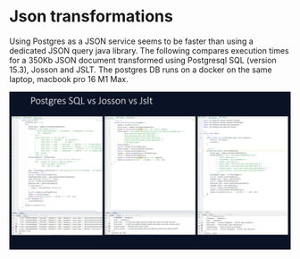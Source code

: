 # Json transformations

Using Postgres as a JSON service seems to be faster than using a dedicated JSON query java library. The following compares execution times for a 350Kb JSON document transformed using Postgresql SQL (version 15.3), Josson and JSLT. The postgres DB runs on a docker on the same laptop, macbook pro 16 M1 Max.

![JSON transformation comparisson](json-transformation-pgsql-josson-jslt.png)